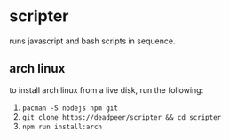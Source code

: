 # scripter

runs javascript and bash scripts in sequence.

## arch linux

to install arch linux from a live disk, run the following:

1. `pacman -S nodejs npm git`
2. `git clone https://deadpeer/scripter && cd scripter`
3. `npm run install:arch`

